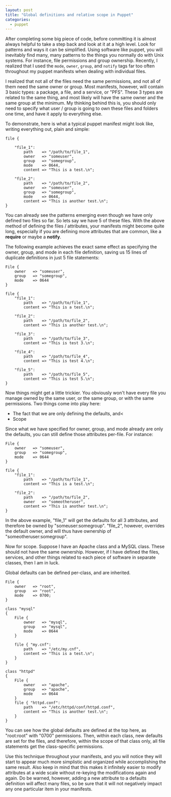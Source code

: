 ```yaml
---
layout: post
title: "Global definitions and relative scope in Puppet"
categories:
  - puppet
---
```


After completing some big piece of code, before committing it is almost always helpful
to take a step back and look at it at a high level. Look for patterns and ways it can
be simplified. Using software like puppet, you will inevitably find many, many patterns
to the things you normally do with Unix systems. For instance, file permissions and
group ownership. Recently, I realized that I used the `mode`, `owner`, `group`, and
`notify` tags far too often throughout my puppet manifests when dealing with individual
files.

I realized that not all of the files need the same permissions, and not all of them need
the same owner or group. Most manifests, however, will contain 3 basic types: a package,
a file, and a service, or "PFS". These 3 types are related to the same thing, and most
likely will have the same owner and the same group at the minimum. My thinking behind
this is, you should only need to specify what user / group is going to own these files
and folders one time, and have it apply to everything else.

To demonstrate, here is what a typical puppet manifest might look like, writing
everything out, plain and simple:

```puppet
file {

    "file_1":
        path    => "/path/to/file_1",
        owner   => "someuser",
        group   => "somegroup",
        mode    => 0644,
        content => "This is a test.\n";

    "file_2":
        path    => "/path/to/file_2",
        owner   => "someuser",
        group   => "somegroup",
        mode    => 0644,
        content => "This is another test.\n";
}
```

You can already see the patterns emerging even though we have only defined two files so far.
So lets say we have 5 of these files. With the above method of defining the files /
attributes, your manifests might become quite long, especially if you are defining more
attributes that are common, like a <strong>require</strong> or maybe a <strong>notify</strong>.

The following example achieves the exact same effect as specifying the owner, group, and mode 
in each file definition, saving us 15 lines of duplicate definitions in just 5 file statements:

```puppet
File {
    owner   => "someuser",
    group   => "somegroup",
    mode    => 0644
}

file {
    "file_1":
        path    => "/path/to/file_1",
        content => "This is a test.\n";

    "file_2":
        path    => "/path/to/file_2",
        content => "This is another test.\n";

    "file_3":
        path    => "/path/to/file_3",
        content => "This is test 3.\n";

    "file_4":
        path    => "/path/to/file_4",
        content => "This is test 4.\n";

    "file_5":
        path    => "/path/to/file_5",
        content => "This is test 5.\n";
}
```

Now things might get a little trickier. You obviously won't have every file you manage owned
by the same user, or the same group, or with the same permissions. Two things come into play
here:

* The fact that we are only defining the defaults, and<
* Scope

Since what we have specified for owner, group, and mode already are only the defaults, you
can still define those attributes per-file. For instance:

```puppet
File {
    owner   => "someuser",
    group   => "somegroup",
    mode    => 0644
}

file {
    "file_1":
        path    => "/path/to/file_1",
        content => "This is a test.\n";

    "file_2":
        path    => "/path/to/file_2",
        owner   => "someotheruser",
        content => "This is another test.\n";
}
```

In the above example, "file_1" will get the defaults for all 3 attributes, and therefore
be owned by "someuser:somegroup". "file_2", however, overrides the default owner, and
will thus have ownership of "someotheruser:somegroup".

Now for scope. Suppose I have an Apache class and a MySQL class. These should not have
the same ownership. However, if I have defined the files, services, and other things
related to each piece of software in separate classes, then I am in luck.

Global defaults can be defined per-class, and are inherited.

```puppet
File {
    owner   => "root",
    group   => "root",
    mode    => 0700;
}

class "mysql"
{
    File {
        owner   => "mysql",
        group   => "mysql",
        mode    => 0644
    }

    file { "my.cnf":
        path    => "/etc/my.cnf",
        content => "This is a test.\n";
    }
}

class "httpd"
{
    File {
        owner   => "apache",
        group   => "apache",
        mode    => 0644
    }
    file { "httpd.conf":
        path    => "/etc/httpd/conf/httpd.conf",
        content => "This is another test.\n";
    }
}
```

You can see how the global defaults are defined at the top here, as "root:root" with
"0700" permissions. Then, within each class, new defaults are set for the files, and
therefore, within the scope of that class only, all file statements get the class-specific
permissions.

Use this technique throughout your manifests, and you will notice they will start to
appear much more simplistic and organized while accomplishing the same result. Also
keep in mind that this makes it infinitely easier to modify attributes at a wide scale
without re-keying the modifications again and again. Do be warned, however, adding a
new attribute to a defaults definition will affect many files, so be sure that it will
not negatively impact any one particular item in your manifests.
